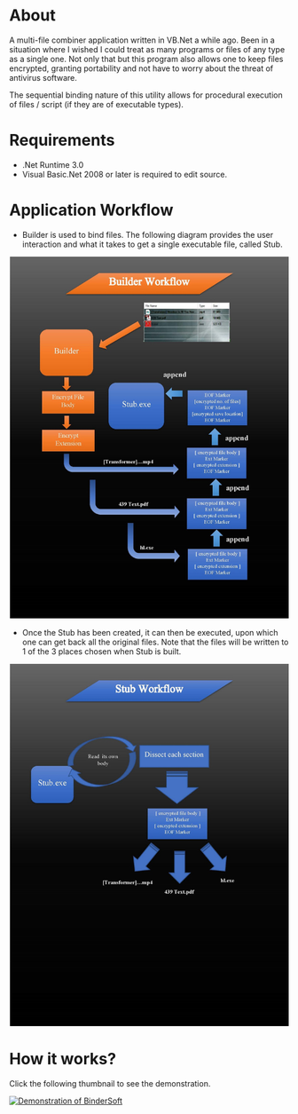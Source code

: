 # About

A multi-file combiner application written in VB.Net a while ago. Been in a situation where I wished I could treat as many programs or files of any type as a single one. Not only that but this program also allows one to keep files encrypted, granting portability and not have to worry about the threat of antivirus software.

The sequential binding nature of this utility allows for procedural execution of files / script (if they are of executable types).



# Requirements

 - .Net Runtime 3.0
 - Visual Basic.Net 2008 or later is required to edit source.



# Application Workflow

  - Builder is used to bind files. The following diagram provides the user interaction and what it takes to get a single executable file, called Stub.
  
  ![Capturing](/builder_workflow.jpg)
  
  
  - Once the Stub has been created, it can then be executed, upon which one can get back all the original files. Note that the files will be written to 1 of the 3 places chosen when Stub is built.
  
  ![Capturing](/stub_workflow.jpg)



# How it works?

Click the following thumbnail to see the demonstration.

[![Demonstration of BinderSoft](http://img.youtube.com/vi/89upnww_Z60/0.jpg)](https://youtu.be/89upnww_Z60 )

